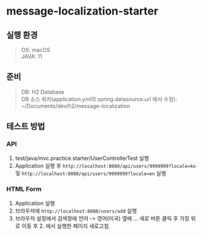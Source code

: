 # message-localization-starter
## 실행 환경
> OS: macOS  
> JAVA: 11
## 준비
> DB: H2 Database  
> DB 소스 위치(application.yml의 spring.datasource.url 에서 수정): ~/Documents/dev/h2/message-localization

## 테스트 방법
### API
1. test/java/mvc.practice.starter/UserControllerTest 실행  
2. Application 실행 후 `http://localhost:8080/api/users/9999999?locale=ko` 및 `http://localhost:8080/api/users/9999999?locale=en` 실행

### HTML Form
1. Application 실행
2. 브라우저에 `http://localhost:8080/users/add` 실행
3. 브라우저 설정에서 검색창에 언어 -> 영어(미국) 옆에 ... 세로 버튼 클릭 후 가장 위로 이동 후 2. 에서 실행한 페이지 새로고침
